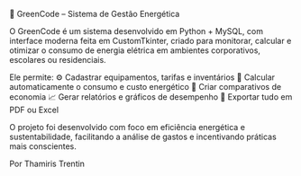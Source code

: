 🌱 GreenCode – Sistema de Gestão Energética

O GreenCode é um sistema desenvolvido em Python + MySQL, com interface moderna feita em CustomTkinter, criado para monitorar, calcular e otimizar o consumo de energia elétrica em ambientes corporativos, escolares ou residenciais.

Ele permite:
⚙️ Cadastrar equipamentos, tarifas e inventários
🔋 Calcular automaticamente o consumo e custo energético
💬 Criar comparativos de economia
📈 Gerar relatórios e gráficos de desempenho
📄 Exportar tudo em PDF ou Excel

O projeto foi desenvolvido com foco em eficiência energética e sustentabilidade, facilitando a análise de gastos e incentivando práticas mais conscientes.

Por Thamiris Trentin